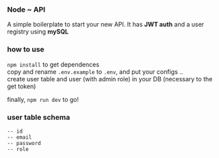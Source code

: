### Node ~ API
A simple boilerplate to start your new API.
It has **JWT auth** and a user registry using **mySQL**

### how to use
`npm install` to get dependences<br/>
copy and rename `.env.example` to `.env`, and put your configs ..<br/>
create user table and user (with admin role) in your DB (necessary to the get token)

finally, `npm run dev` to go!

### user table schema
```
-- id
-- email
-- password
-- role
```

